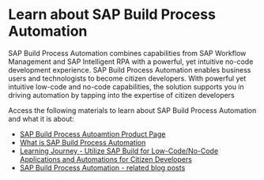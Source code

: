 # Learn about SAP Build Process Automation

SAP Build Process Automation combines capabilities from SAP Workflow Management and SAP Intelligent RPA with a powerful, yet intuitive no-code development experience. SAP Build Process Automation enables business users and technologists to become citizen developers. With powerful yet intuitive low-code and no-code capabilities, the solution supports you in driving automation by tapping into the expertise of citizen developers

Access the following materials to learn about SAP Build Process Automation and what it is about:
* [SAP Build Process Autoamtion Product Page](https://help.sap.com/docs/PROCESS_AUTOMATION)
* [What is SAP Build Process Automation](https://help.sap.com/docs/PROCESS_AUTOMATION/a331c4ef0a9d48a89c779fd449c022e7/c20b4e77201b4cde9ce4227e21850deb.html)
* [Learning Journey - Utilize SAP Build for Low-Code/No-Code Applications and Automations for Citizen Developers](https://learning.sap.com/learning-journey/utilize-sap-build-for-low-code-no-code-applications-and-automations-for-citizen-developers)
* [SAP Build Process Automation - related blog posts](https://blogs.sap.com/tags/696134d1-d791-44ba-9c1e-015db339e9a9/)




